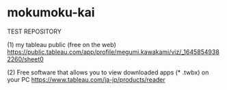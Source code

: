 # mokumoku-kai
TEST REPOSITORY

(1) my tableau public (free on the web)
https://public.tableau.com/app/profile/megumi.kawakami/viz/_16458549382260/sheet0

(2) Free software that allows you to view downloaded apps (* .twbx) on your PC
https://www.tableau.com/ja-jp/products/reader
